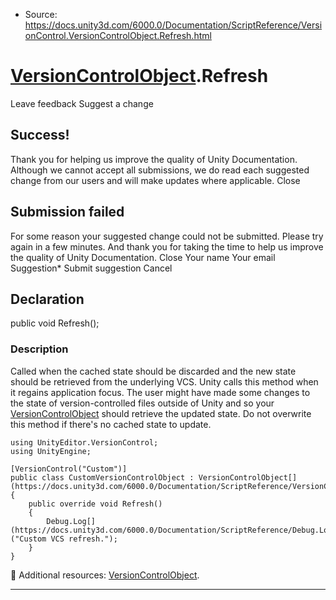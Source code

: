* Source: https://docs.unity3d.com/6000.0/Documentation/ScriptReference/VersionControl.VersionControlObject.Refresh.html

#  [VersionControlObject](https://docs.unity3d.com/6000.0/Documentation/ScriptReference/VersionControl.VersionControlObject.html).Refresh
Leave feedback
Suggest a change
## Success!
Thank you for helping us improve the quality of Unity Documentation. Although we cannot accept all submissions, we do read each suggested change from our users and will make updates where applicable.
Close
## Submission failed
For some reason your suggested change could not be submitted. Please <a>try again</a> in a few minutes. And thank you for taking the time to help us improve the quality of Unity Documentation.
Close
Your name Your email Suggestion* Submit suggestion
Cancel
## Declaration
public void Refresh(); 
### Description
Called when the cached state should be discarded and the new state should be retrieved from the underlying VCS.
Unity calls this method when it regains application focus. The user might have made some changes to the state of version-controlled files outside of Unity and so your [VersionControlObject](https://docs.unity3d.com/6000.0/Documentation/ScriptReference/VersionControl.VersionControlObject.html) should retrieve the updated state. Do not overwrite this method if there's no cached state to update.
```
using UnityEditor.VersionControl;
using UnityEngine;  
  
[VersionControl("Custom")]
public class CustomVersionControlObject : VersionControlObject[](https://docs.unity3d.com/6000.0/Documentation/ScriptReference/VersionControl.VersionControlObject.html)
{
    public override void Refresh()
    {
        Debug.Log[](https://docs.unity3d.com/6000.0/Documentation/ScriptReference/Debug.Log.html)("Custom VCS refresh.");
    }
}

```

Additional resources: [VersionControlObject](https://docs.unity3d.com/6000.0/Documentation/ScriptReference/VersionControl.VersionControlObject.html).
* * *
